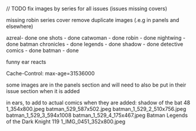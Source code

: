 // TODO
fix images by series for all issues (issues missing covers)

missing robin series cover
remove duplicate images (.e.g in panels and elsewhere)

azreal- done
one shots - done
catwoman - done
robin - done
nightwing - done
batman chronicles - done
legends - done
shadow - done
detective comics - done
batman - done

funny
ear
reacts

<!-- TODO: dev and deployment instructions -->

Cache-Control: max-age=31536000

some images are in the panels section and will need to also be put in their issue section when it is added

in ears, to add to actual comics when they are added:
shadow of the bat 48 1_354x800.jpeg
batman_529_587x502.jpeg
batman_1_529_2_510x756.jpeg
batman_1_529_3_594x1008
batman_1_529_4_175x467.jpeg
Batman Legends of the Dark Knight 119 1_IMG_0451_352x800.jpeg
